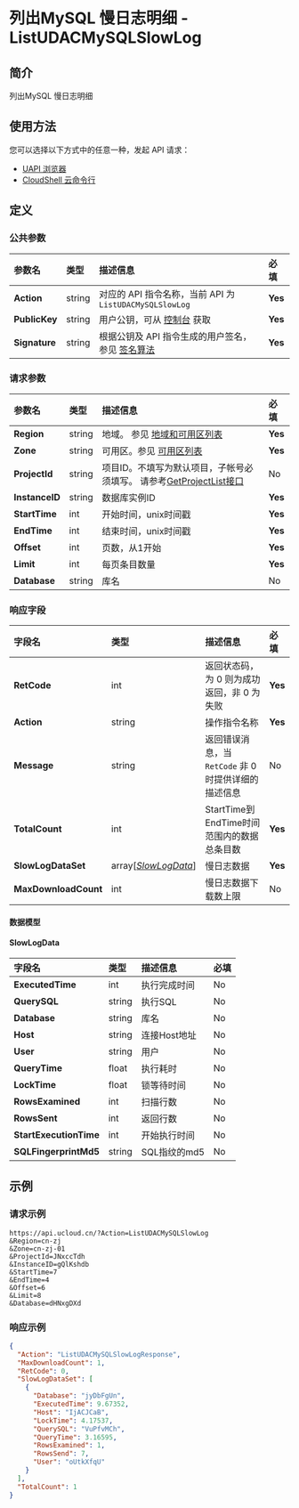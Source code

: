 # 列出MySQL 慢日志明细 - ListUDACMySQLSlowLog

## 简介

列出MySQL 慢日志明细






## 使用方法

您可以选择以下方式中的任意一种，发起 API 请求：
- [UAPI 浏览器](https://console.ucloud.cn/uapi/detail?id=ListUDACMySQLSlowLog)
- [CloudShell 云命令行](https://shell.ucloud.cn/)


## 定义

### 公共参数

| 参数名 | 类型 | 描述信息 | 必填 |
|:---|:---|:---|:---|
| **Action**     | string  | 对应的 API 指令名称，当前 API 为 `ListUDACMySQLSlowLog`                        | **Yes** |
| **PublicKey**  | string  | 用户公钥，可从 [控制台](https://console.ucloud.cn/uapi/apikey) 获取                                             | **Yes** |
| **Signature**  | string  | 根据公钥及 API 指令生成的用户签名，参见 [签名算法](api/summary/signature.md)  | **Yes** |

### 请求参数

| 参数名 | 类型 | 描述信息 | 必填 |
|:---|:---|:---|:---|
| **Region** | string | 地域。 参见 [地域和可用区列表](https://docs.ucloud.cn/api/summary/regionlist) |**Yes**|
| **Zone** | string | 可用区。参见 [可用区列表](https://docs.ucloud.cn/api/summary/regionlist) |**Yes**|
| **ProjectId** | string | 项目ID。不填写为默认项目，子帐号必须填写。 请参考[GetProjectList接口](https://docs.ucloud.cn/api/summary/get_project_list) |No|
| **InstanceID** | string | 数据库实例ID |**Yes**|
| **StartTime** | int | 开始时间，unix时间戳 |**Yes**|
| **EndTime** | int | 结束时间，unix时间戳 |**Yes**|
| **Offset** | int | 页数，从1开始 |**Yes**|
| **Limit** | int | 每页条目数量 |**Yes**|
| **Database** | string | 库名 |No|

### 响应字段

| 字段名 | 类型 | 描述信息 | 必填 |
|:---|:---|:---|:---|
| **RetCode** | int | 返回状态码，为 0 则为成功返回，非 0 为失败 |**Yes**|
| **Action** | string | 操作指令名称 |**Yes**|
| **Message** | string | 返回错误消息，当 `RetCode` 非 0 时提供详细的描述信息 |No|
| **TotalCount** | int | StartTime到EndTime时间范围内的数据总条目数 |**Yes**|
| **SlowLogDataSet** | array[[*SlowLogData*](#SlowLogData)] | 慢日志数据 |**Yes**|
| **MaxDownloadCount** | int | 慢日志数据下载数上限 |No|

#### 数据模型


#### SlowLogData

| 字段名 | 类型 | 描述信息 | 必填 |
|:---|:---|:---|:---|
| **ExecutedTime** | int | 执行完成时间 |No|
| **QuerySQL** | string | 执行SQL  |No|
| **Database** | string | 库名 |No|
| **Host** | string | 连接Host地址 |No|
| **User** | string | 用户 |No|
| **QueryTime** | float | 执行耗时 |No|
| **LockTime** | float | 锁等待时间 |No|
| **RowsExamined** | int | 扫描行数 |No|
| **RowsSent** | int | 返回行数 |No|
| **StartExecutionTime** | int | 开始执行时间 |No|
| **SQLFingerprintMd5** | string | SQL指纹的md5 |No|

## 示例

### 请求示例
    
```
https://api.ucloud.cn/?Action=ListUDACMySQLSlowLog
&Region=cn-zj
&Zone=cn-zj-01
&ProjectId=JNxccTdh
&InstanceID=gQlKshdb
&StartTime=7
&EndTime=4
&Offset=6
&Limit=8
&Database=dHNxgDXd
```

### 响应示例
    
```json
{
  "Action": "ListUDACMySQLSlowLogResponse",
  "MaxDownloadCount": 1,
  "RetCode": 0,
  "SlowLogDataSet": [
    {
      "Database": "jyDbFgUn",
      "ExecutedTime": 9.67352,
      "Host": "IjACJCaB",
      "LockTime": 4.17537,
      "QuerySQL": "VuPfvMCh",
      "QueryTime": 3.16595,
      "RowsExamined": 1,
      "RowsSend": 7,
      "User": "oUtkXfqU"
    }
  ],
  "TotalCount": 1
}
```





